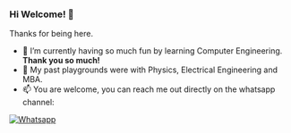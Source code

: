 ### Hi Welcome! 👋

Thanks for being here.

- 🌱 I’m currently having so much fun by learning Computer Engineering. **Thank you so much!**
- :evergreen_tree: My past playgrounds were with Physics, Electrical Engineering and MBA.
- 📫 You are welcome, you can reach me out directly on the whatsapp channel: 

[![Whatsapp](https://img.shields.io/badge/WhatsApp-25D366?style=for-the-badge&logo=whatsapp&logoColor=white)](https://wa.me/5519992407898)

